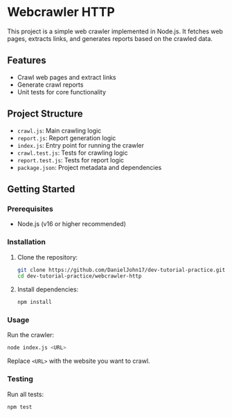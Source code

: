# Webcrawler HTTP

This project is a simple web crawler implemented in Node.js. It fetches web pages, extracts links, and generates reports based on the crawled data.

## Features

- Crawl web pages and extract links
- Generate crawl reports
- Unit tests for core functionality

## Project Structure

- `crawl.js`: Main crawling logic
- `report.js`: Report generation logic
- `index.js`: Entry point for running the crawler
- `crawl.test.js`: Tests for crawling logic
- `report.test.js`: Tests for report logic
- `package.json`: Project metadata and dependencies

## Getting Started

### Prerequisites

- Node.js (v16 or higher recommended)

### Installation

1. Clone the repository:
   ```zsh
   git clone https://github.com/DanielJohn17/dev-tutorial-practice.git
   cd dev-tutorial-practice/webcrawler-http
   ```
2. Install dependencies:
   ```zsh
   npm install
   ```

### Usage

Run the crawler:

```zsh
node index.js <URL>
```

Replace `<URL>` with the website you want to crawl.

### Testing

Run all tests:

```zsh
npm test
```
